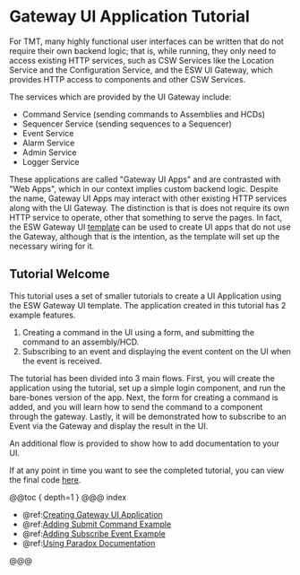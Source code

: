 # Gateway UI Application Tutorial

For TMT, many highly functional user interfaces can be written that do not require their own backend logic; that is,
while running, they only need to access existing HTTP services, such as CSW Services like the Location Service and 
the Configuration Service, and the ESW UI Gateway, which provides HTTP access to components and other CSW Services.

The services which are provided by the UI Gateway include:

- Command Service (sending commands to Assemblies and HCDs)
- Sequencer Service (sending sequences to a Sequencer)
- Event Service
- Alarm Service
- Admin Service
- Logger Service

These applications are called "Gateway UI Apps" and are contrasted with "Web Apps", which in our context implies custom
backend logic.  Despite the name, Gateway UI Apps may interact with other existing HTTP services along with the 
UI Gateway.  The distinction is that is does not require its own HTTP service to operate, other that something
to serve the pages.  In fact, the ESW Gateway UI [template](https://github.com/tmtsoftware/esw-gateway-ui-template.g8) 
can be used to create UI apps that do not use the Gateway, although that is the intention, as the template will set up 
the necessary wiring for it.

## Tutorial Welcome

This tutorial uses a set of smaller tutorials to create a UI Application using the ESW Gateway UI template.
The application created in this tutorial has 2 example features.

1. Creating a command in the UI using a form, and submitting the command to an assembly/HCD.
2. Subscribing to an event and displaying the event content on the UI when the event is received.

The tutorial has been divided into 3 main flows. First, you will create the application using the tutorial, set up
a simple login component, and run the bare-bones version of the app.  Next, the form for creating a command is added,
and you will learn how to send the command to a component through the gateway.  Lastly, it will be demonstrated how
to subscribe to an Event via the Gateway and display the result in the UI.  

An additional flow is provided to show how to add documentation to your UI.

If at any point in time you want to see the completed tutorial, you can view the final code [here](https://github.com/tmtsoftware/esw-gateway-ui-example).

@@toc { depth=1 }
@@@ index

- @ref:[Creating Gateway UI Application](flows/base-flow.md)
- @ref:[Adding Submit Command Example](flows/submit-commands.md)
- @ref:[Adding Subscribe Event Example](flows/subscribe-event.md)
- @ref:[Using Paradox Documentation](flows/docs-flow.md)

@@@
